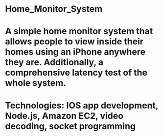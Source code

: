 # Home_Monitor_System
# A simple home monitor system that allows people to view inside their homes using an iPhone anywhere they are. Additionally, a comprehensive latency test of the whole system.
# Technologies: IOS app development, Node.js, Amazon EC2, video decoding, socket programming
